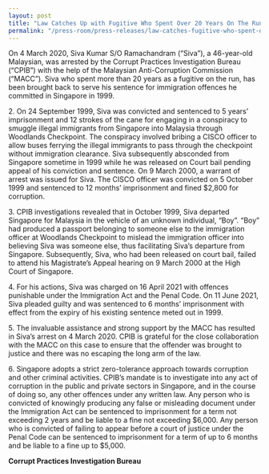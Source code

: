 ```yaml
---
layout: post
title: "Law Catches Up with Fugitive Who Spent Over 20 Years On The Run"
permalink: "/press-room/press-releases/law-catches-fugitive-who-spent-over-20-years-run"
---
```


 On 4 March 2020, Siva Kumar S/O Ramachandram (“Siva”), a 46-year-old Malaysian, was arrested by the Corrupt Practices Investigation Bureau (“CPIB”) with the help of the Malaysian Anti-Corruption Commission (“MACC”). Siva who spent more than 20 years as a fugitive on the run, has been brought back to serve his sentence for immigration offences he committed in Singapore in 1999.

2\.         On 24 September 1999, Siva was convicted and sentenced to 5 years’ imprisonment and 12 strokes of the cane for engaging in a conspiracy to smuggle illegal immigrants from Singapore into Malaysia through Woodlands Checkpoint. The conspiracy involved bribing a CISCO officer to allow buses ferrying the illegal immigrants to pass through the checkpoint without immigration clearance. Siva subsequently absconded from Singapore sometime in 1999 while he was released on Court bail pending appeal of his conviction and sentence. On 9 March 2000, a warrant of arrest was issued for Siva. The CISCO officer was convicted on 5 October 1999 and sentenced to 12 months’ imprisonment and fined $2,800 for corruption.

3\.         CPIB investigations revealed that in October 1999, Siva departed Singapore for Malaysia in the vehicle of an unknown individual, “Boy”. “Boy” had produced a passport belonging to someone else to the immigration officer at Woodlands Checkpoint to mislead the immigration officer into believing Siva was someone else, thus facilitating Siva’s departure from Singapore. Subsequently, Siva, who had been released on court bail, failed to attend his Magistrate’s Appeal hearing on 9 March 2000 at the High Court of Singapore.

4\.          For his actions, Siva was charged on 16 April 2021 with offences punishable under the Immigration Act and the Penal Code. On 11 June 2021, Siva pleaded guilty and was sentenced to 6 months’ imprisonment with effect from the expiry of his existing sentence meted out in 1999. 

5\.          The invaluable assistance and strong support by the MACC has resulted in Siva’s arrest on 4 March 2020. CPIB is grateful for the close collaboration with the MACC on this case to ensure that the offender was brought to justice and there was no escaping the long arm of the law.
 
6\.        Singapore adopts a strict zero-tolerance approach towards corruption and other criminal activities. CPIB’s mandate is to investigate into any act of corruption in the public and private sectors in Singapore, and in the course of doing so, any other offences under any written law. Any person who is convicted of knowingly producing any false or misleading document under the Immigration Act can be sentenced to imprisonment for a term not exceeding 2 years and be liable to a fine not exceeding $6,000. Any person who is convicted of failing to appear before a court of justice under the Penal Code can be sentenced to imprisonment for a term of up to 6 months and be liable to a fine up to $5,000.


**Corrupt Practices Investigation Bureau**
